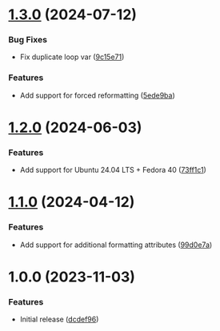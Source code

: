 # [1.3.0](https://github.com/de-it-krachten/ansible-role-windows_storage/compare/v1.2.0...v1.3.0) (2024-07-12)


### Bug Fixes

* Fix duplicate loop var ([9c15e71](https://github.com/de-it-krachten/ansible-role-windows_storage/commit/9c15e715e50be19a5b4f364c36112346a4f24d8b))


### Features

* Add support for forced reformatting ([5ede9ba](https://github.com/de-it-krachten/ansible-role-windows_storage/commit/5ede9badb6dc73b208e4024417979aebff6476c8))

# [1.2.0](https://github.com/de-it-krachten/ansible-role-windows_storage/compare/v1.1.0...v1.2.0) (2024-06-03)


### Features

* Add support for Ubuntu 24.04 LTS + Fedora 40 ([73ff1c1](https://github.com/de-it-krachten/ansible-role-windows_storage/commit/73ff1c12dc1d4e04b33895faf82efe075ba1ea35))

# [1.1.0](https://github.com/de-it-krachten/ansible-role-windows_storage/compare/v1.0.0...v1.1.0) (2024-04-12)


### Features

* Add support for additional formatting attributes ([99d0e7a](https://github.com/de-it-krachten/ansible-role-windows_storage/commit/99d0e7a256c5b72e99297197210ab3174cbb8f7f))

# 1.0.0 (2023-11-03)


### Features

* Initial release ([dcdef96](https://github.com/de-it-krachten/ansible-role-windows_storage/commit/dcdef96adb0ddc99a4f58846b0fba3e1fe109a6c))
